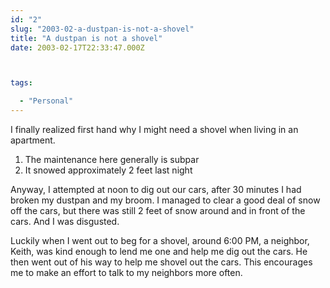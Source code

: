 ```yaml
---
id: "2"
slug: "2003-02-a-dustpan-is-not-a-shovel"
title: "A dustpan is not a shovel"
date: 2003-02-17T22:33:47.000Z



tags:

  - "Personal"
---
```

<div class="sqs-html-content">
  <p><span>    
</span></p>
<p>
<span>
      I finally realized first hand why I might need a shovel when living in 
      an apartment.
    </span>
</p>
<p><span></p>
<p></span></p>
<ol>
<li>
<span>
        The maintenance here generally is subpar
      </span>
</li>
<li>
<span>
        It snowed approximately 2 feet last night
      </span>
</li>
</ol>
<p><span></p>
<p></span></p>
<p>
<span>
      Anyway, I attempted at noon to dig out our cars, after 30 minutes I had 
      broken my dustpan and my broom. I managed to clear a good deal of snow 
      off the cars, but there was still 2 feet of snow around and in front of 
      the cars. And I was disgusted.
    </span>
</p>
<p><span></p>
<p></span></p>
<p>
<span>
      Luckily when I went out to beg for a shovel, around 6:00 PM, a neighbor, 
      Keith, was kind enough to lend me one and help me dig out the cars. He 
      then went out of his way to help me shovel out the cars. This encourages 
      me to make an effort to talk to my neighbors more often.
    </span>
</p>
<p><span></p>
<p></span></p>
</div>
